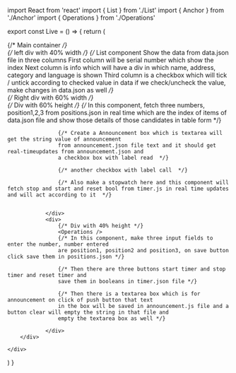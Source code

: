 import React from 'react'
import { List } from './List'
import { Anchor } from './Anchor'
import { Operations } from './Operations'

export const Live = () => {
  return (
    <div>
        {/* Main container */}
        <div>
            {/* left div with 40% width */}
            <List /> 
            {/* List component Show the data from data.json file in three columns
            First column will be serial number which show the index
            Next column is info which will have a div in which name, address, category and language is shown
            Third column is a checkbox which will tick / untick according to checked value in data 
            if we check/uncheck the value, make changes in data.json as well */}
        </div>
        <div>
            {/* Right div with 60% width */}
                <div>
                    {/* Div with 60% height */}
                    <Anchor />
                    {/* In this component, fetch  three numbers, position1,2,3 from positions.json in real time
                    which are the index of items of data.json file and 
                    show those details of those candidates in table form */}

                    {/* Create a Announcement box which is textarea will get the string value of announcement
                    from announcement.json file text and it should get real-timeupdates from announcement.json and
                    a checkbox box with label read  */}

                    {/* another checkbox with label call  */}

                    {/* Also make a stopwatch here and this component will fetch stop and start and reset bool from timer.js in real time updates and will act according to it  */}
                     

                </div>
                <div>
                    {/* Div with 40% height */}
                    <Operations />
                    {/* In this component, make three input fields to enter the number, number entered 
                    are position1, position2 and position3, on save button click save them in positions.json */}

                    {/* Then there are three buttons start timer and stop timer and reset timer and 
                    save them in booleans in timer.json file */}

                    {/* Then there is a textarea box which is for announcement on click of push button that text
                    in the box will be saved in announcement.js file and a button clear will empty the string in that file and 
                    empty the textarea box as well */}

                </div>
        </div>

    </div>
  )
}
